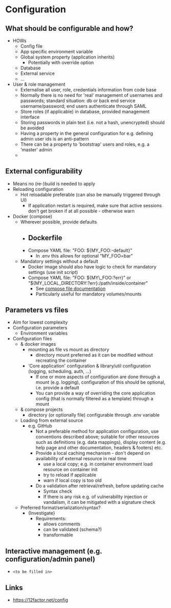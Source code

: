 # Configuration

## What should be configurable and how?

- HOWs
   - Config file
   - App specific environment variable
   - Global system property (application inherits)
      - Potentially with override option
   - Database
   - External service
   - ...
- User & role management
   - Externalise all user, role, credentials information from code base
   - Normally there is no need for 'real' management of usernames and passwords; standard situation: db or back end service username/password; end users authenticate through SAML
   - Store roles (if applicable) in database, provided management interface
   - Storing passwords in plain text (i.e. not a hash, unencrypted) should be avoided
   - Having a property in the general configuration for e.g. defining admin user ids is an anti-pattern
   - There can be a property to 'bootstrap' users and roles, e.g. a 'master' admin
   -

## External configurability

- Means no (re-)build is needed to apply
- Reloading configuration
   - Hot reloadable preferable (can also be manually triggered through UI)
      - If application restart is required, make sure that active sessions don't get broken if at all possible - otherwise warn
- Docker (compose)
   - Wherever possible, provide defaults
      - Dockerfile
         -
      - Compose YAML file: "FOO: ${MY\_FOO:-default}"
         - In .env this allows for optional "MY\_FOO=bar"
   - Mandatory settings without a default
      - Docker image should also have logic to check for mandatory settings (use init script)
      - Compose YAML file: "FOO: ${MY\_FOO:?err}" or "${MY\_LOCAL\_DIRECTORY:?err}:/path/inside/container"
         - See [compose file documentation](https://docs.docker.com/compose/compose-file/compose-file-v3/#variable-substitution)
         - Particularly useful for mandatory volumes/mounts

## Parameters vs files

- Aim for lowest complexity
- Configuration parameters
   - Environment variables
- Configuration files
   - & docker images
      - mounting as file vs mount as directory
         - directory mount preferred as it can be modified without recreating the container
      - 'Core application' configuration & library/util configuration (logging, scheduling, auth, ...)
         - If one or more aspects of configuration are done through a mount (e.g. logging), configuration of this should be optional, i.e. provide a default
         - You can provide a way of overriding the core application config (that is normally filtered as a template) through a mount
   - & compose projects
      - directory (or optionally file) configurable through .env variable
   - Loading from external source
      - e.g. GitHub
         - Not a preferable method for application configuration, use conventions described above; suitable for other resources such as definitions (e.g. data mappings), display content (e.g. help page and other documentation, headers & footers) etc.
         - Provide a local caching mechanism - don't depend on availability of external resource in real time
            - use a local copy; e.g. in container environment load resource on container init
            - try to reload if applicable
            - warn if local copy is too old
         - Do a validation after retrieval/refresh, before updating cache
            - Syntax check
            - If there is any risk e.g. of vulnerability injection or vandalism, it can be mitigated with a signature check
   - Preferred format/serialization/syntax?
      - {Investigate}
         - Requirements:
            - allows comments
            - can be validated (schema?)
            - transformable

## Interactive management (e.g. configuration/admin panel)

- `<to be filled in>`

## Links

- <https://12factor.net/config>
